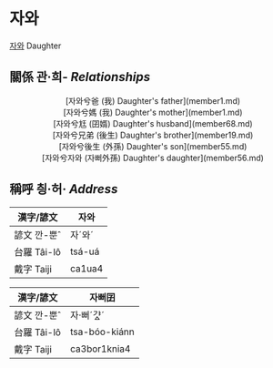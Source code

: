 # 자와
[자와](member1.md)
Daughter

## 關係 관·희- _Relationships_

<center>[자와兮爸 (我) Daughter's father](member1.md)</center>

<center>[자와兮媽 (我) Daughter's mother](member1.md)</center>

<center>[자와兮尪 (囝婿) Daughter's husband](member68.md)</center>

<center>[자와兮兄弟 (後生) Daughter's brother](member19.md)</center>

<center>[자와兮後生 (外孫) Daughter's son](member55.md)</center>

<center>[자와兮자와 (자뻐外孫) Daughter's daughter](member56.md)</center>



## 稱呼 칑·허· _Address_

漢字/諺文 | 자와
--- | ---
諺文 깐-뿐ˆ | 자ˊ와ˊ
台羅 Tâi-lô | tsá-uá
戴字 Taiji | ca1ua4


漢字/諺文 | 자뻐囝
--- | ---
諺文 깐-뿐ˆ | 자·뻐ˊ갸ᇫˊ
台羅 Tâi-lô | tsa-bóo-kiánn
戴字 Taiji | ca3bor1knia4


